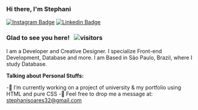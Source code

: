 ### Hi there, I'm Stephani

[![Instagram Badge](https://img.shields.io/badge/-Instagram-e4405f?style=flat-square&logo=Instagram&logoColor=white&color=lightgray)](https://instagram.com/stessada_?utm_medium=copy_link)
[![Linkedin Badge](https://img.shields.io/badge/-LinkedIn-0e76a8?style=flat-square&logo=Linkedin&logoColor=white&color=green)](https://www.linkedin.com/in/stephani-soares)

### Glad to see you here! &nbsp; ![visitors](https://visitor-badge.glitch.me/badge?page_id=stephani-sj&left_color=gray&right_color=yellow)



I am a Developer and Creative Designer. I specialize Front-end Development, Database and more.
I am Based in São Paulo, Brazil, where I study Database.

**Talking about Personal Stuffs:**

-📝 I’m currently working on a project of university & my portfolio using HTML and pure CSS
-💬 Feel free to drop me a message at: stephanisoares32@gmail.com


